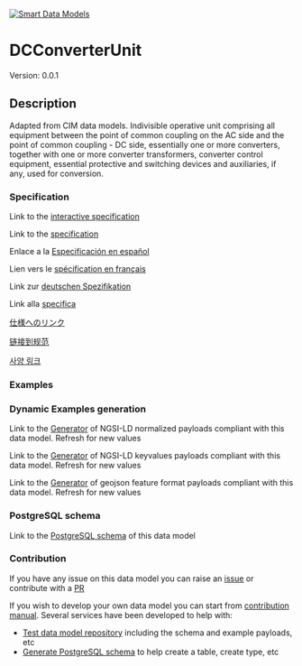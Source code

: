 [![Smart Data Models](https://smartdatamodels.org/wp-content/uploads/2022/01/SmartDataModels_logo.png "Logo")](https://smartdatamodels.org)
# DCConverterUnit
Version: 0.0.1

## Description 

Adapted from CIM data models. Indivisible operative unit comprising all equipment between the point of common coupling on the AC side and the point of common coupling - DC side, essentially one or more converters, together with one or more converter transformers, converter control equipment, essential protective and switching devices and auxiliaries, if any, used for conversion.
### Specification

Link to the [interactive specification](https://swagger.lab.fiware.org/?url=https://smart-data-models.github.io/dataModel.EnergyCIM/DCConverterUnit/swagger.yaml)

Link to the [specification](https://github.com/smart-data-models/dataModel.EnergyCIM/blob/master/DCConverterUnit/doc/spec.md)

Enlace a la [Especificación en español](https://github.com/smart-data-models/dataModel.EnergyCIM/blob/master/DCConverterUnit/doc/spec_ES.md)

Lien vers le [spécification en français](https://github.com/smart-data-models/dataModel.EnergyCIM/blob/master/DCConverterUnit/doc/spec_FR.md)

Link zur [deutschen Spezifikation](https://github.com/smart-data-models/dataModel.EnergyCIM/blob/master/DCConverterUnit/doc/spec_DE.md)

Link alla [specifica](https://github.com/smart-data-models/dataModel.EnergyCIM/blob/master/DCConverterUnit/doc/spec_IT.md)

[仕様へのリンク](https://github.com/smart-data-models/dataModel.EnergyCIM/blob/master/DCConverterUnit/doc/spec_JA.md)

[链接到规范](https://github.com/smart-data-models/dataModel.EnergyCIM/blob/master/DCConverterUnit/doc/spec_ZH.md)

[사양 링크](https://github.com/smart-data-models/dataModel.EnergyCIM/blob/master/DCConverterUnit/doc/spec_KO.md)
### Examples
### Dynamic Examples generation

Link to the [Generator](https://smartdatamodels.org/extra/ngsi-ld_generator.php?schemaUrl=https://raw.githubusercontent.com/smart-data-models/dataModel.EnergyCIM/master/DCConverterUnit/schema.json&email=info@smartdatamodels.org) of NGSI-LD normalized payloads compliant with this data model. Refresh for new values

Link to the [Generator](https://smartdatamodels.org/extra/ngsi-ld_generator_keyvalues.php?schemaUrl=https://raw.githubusercontent.com/smart-data-models/dataModel.EnergyCIM/master/DCConverterUnit/schema.json&email=info@smartdatamodels.org) of NGSI-LD keyvalues payloads compliant with this data model. Refresh for new values

Link to the [Generator](https://smartdatamodels.org/extra/geojson_features_generator.php?schemaUrl=https://raw.githubusercontent.com/smart-data-models/dataModel.EnergyCIM/master/DCConverterUnit/schema.json&email=info@smartdatamodels.org) of geojson feature format payloads compliant with this data model. Refresh for new values
### PostgreSQL schema

Link to the [PostgreSQL schema](https://github.com/smart-data-models/dataModel.EnergyCIM/blob/master/DCConverterUnit/schema.sql) of this data model
### Contribution

 If you have any issue on this data model you can raise an [issue](https://github.com/smart-data-models/dataModel.EnergyCIM/issues)  or contribute with a [PR](https://github.com/smart-data-models/dataModel.EnergyCIM/pulls)

 If you wish to develop your own data model you can start from [contribution manual](https://bit.ly/contribution_manual). Several services have been developed to help with: 
 - [Test data model repository](https://smartdatamodels.org/index.php/data-models-contribution-api/) including the schema and example payloads, etc
 - [Generate PostgreSQL schema](https://smartdatamodels.org/index.php/sql-service/) to help create a table, create type, etc